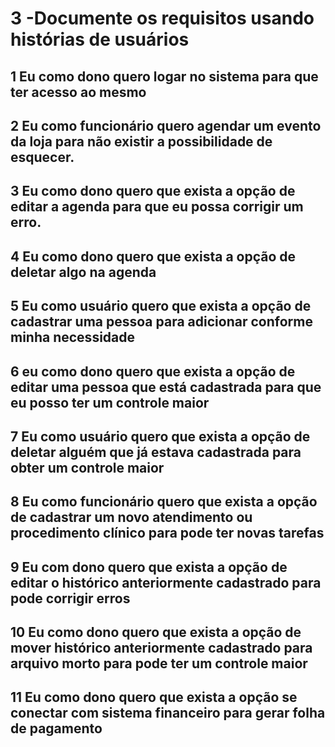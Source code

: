 # 3 -Documente os requisitos usando histórias de usuários

## 1 Eu como dono quero logar no sistema para que ter acesso ao mesmo
## 2 Eu como funcionário quero agendar um evento da loja para não existir a possibilidade de esquecer.
## 3 Eu como dono quero que exista a opção de editar a agenda para que eu possa corrigir um erro.
## 4 Eu como dono quero que exista a opção de deletar algo na agenda
## 5 Eu como usuário  quero que exista a opção de cadastrar uma pessoa para adicionar conforme minha necessidade
## 6 eu como dono quero que exista a opção de editar uma pessoa que está cadastrada para que eu posso ter um controle maior
## 7 Eu como usuário quero que exista a opção de deletar alguém que já estava cadastrada para obter um controle maior
## 8 Eu como funcionário  quero que exista a opção de cadastrar um novo atendimento  ou procedimento clínico para pode ter novas tarefas
## 9 Eu com dono  quero que exista a opção de editar o histórico anteriormente cadastrado para pode corrigir erros
## 10 Eu como dono  quero que exista a opção de mover histórico anteriormente cadastrado para arquivo morto para pode ter um controle maior
## 11 Eu como dono quero que exista a opção se conectar com sistema financeiro para gerar folha de pagamento
